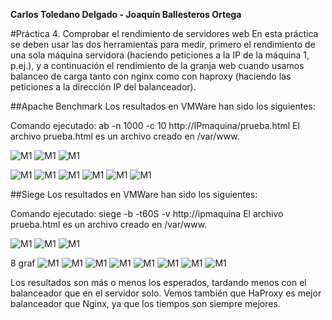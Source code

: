 **Carlos Toledano Delgado - Joaquín Ballesteros Ortega**

#Práctica 4. Comprobar el rendimiento de servidores web
En esta práctica se deben usar las dos herramientas para medir, primero el rendimiento de una sola máquina servidora (haciendo peticiones a la IP de la máquina 1, p.ej.), y a continuación el rendimiento de la granja web cuando usamos balanceo de carga tanto con nginx como con haproxy (haciendo las peticiones a la dirección IP del balanceador).

##Apache Benchmark
Los resultados en VMWare han sido los siguientes:

Comando ejecutado: ab -n 1000 -c 10 http://IPmaquina/prueba.html El archivo prueba.html es un archivo creado en /var/www.


![M1](https://github.com/joaquinb25/SWAP1516/blob/master/Practicas/Practica4/img/tests%20becnhmark/haproxybench.png)
![M1](https://github.com/joaquinb25/SWAP1516/blob/master/Practicas/Practica4/img/tests%20becnhmark/nginxbench.png)
![M1](https://github.com/joaquinb25/SWAP1516/blob/master/Practicas/Practica4/img/tests%20becnhmark/servidor1bench.png)


![M1](https://github.com/joaquinb25/SWAP1516/blob/master/Practicas/Practica4/img/graficas%20benchmark/grafica1.jpg)
![M1](https://github.com/joaquinb25/SWAP1516/blob/master/Practicas/Practica4/img/graficas%20benchmark/grafica2.jpg)
![M1](https://github.com/joaquinb25/SWAP1516/blob/master/Practicas/Practica4/img/graficas%20benchmark/grafica3.jpg)
![M1](https://github.com/joaquinb25/SWAP1516/blob/master/Practicas/Practica4/img/graficas%20benchmark/grafica4.png)
![M1](https://github.com/joaquinb25/SWAP1516/blob/master/Practicas/Practica4/img/graficas%20benchmark/grafica5.ppg)
![M1](https://github.com/joaquinb25/SWAP1516/blob/master/Practicas/Practica4/img/graficas%20benchmark/grafica6.ppg)


##Siege
Los resultados en VMWare han sido los siguientes:

Comando ejecutado: siege -b -t60S -v http://ipmaquina El archivo prueba.html es un archivo creado en /var/www.

![M1](https://github.com/joaquinb25/SWAP1516/blob/master/Practicas/Practica4/img/tests%20siege/grafica1.png)
![M1](https://github.com/joaquinb25/SWAP1516/blob/master/Practicas/Practica4/img/tests%20siege/grafica2.png)
![M1](https://github.com/joaquinb25/SWAP1516/blob/master/Practicas/Practica4/img/tests%20siege/grafica3.png)

8 graf
![M1](https://github.com/joaquinb25/SWAP1516/blob/master/Practicas/Practica4/img/graficas%20siege/grafica1.png)
![M1](https://github.com/joaquinb25/SWAP1516/blob/master/Practicas/Practica4/img/graficas%20siege/grafica2.png)
![M1](https://github.com/joaquinb25/SWAP1516/blob/master/Practicas/Practica4/img/graficas%20siege/grafica3.png)
![M1](https://github.com/joaquinb25/SWAP1516/blob/master/Practicas/Practica4/img/graficas%20siege/grafica4.png)
![M1](https://github.com/joaquinb25/SWAP1516/blob/master/Practicas/Practica4/img/graficas%20siege/grafica5.png)
![M1](https://github.com/joaquinb25/SWAP1516/blob/master/Practicas/Practica4/img/graficas%20siege/grafica6.png)
![M1](https://github.com/joaquinb25/SWAP1516/blob/master/Practicas/Practica4/img/graficas%20siege/grafica7.png)
![M1](https://github.com/joaquinb25/SWAP1516/blob/master/Practicas/Practica4/img/graficas%20siege/grafica8.png)

Los resultados son más o menos los esperados, tardando menos con el balanceador que en el servidor solo. Vemos también que HaProxy es mejor balanceador que Nginx, ya que los tiempos son siempre mejores.

